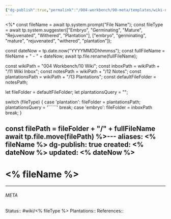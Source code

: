 ```yaml
---
{"dg-publish":true,"permalink":"/004-workbench/90-meta/templates/wiki-note-public/"}
---
```


<%* 
const fileName = await tp.system.prompt("File Name");
const fileType = await tp.system.suggester(["Embryo", "Germinating", "Mature", "Rejuvenated", "Withered", "Plantation"], ["embryo", "germinating", "mature", "rejuvenated", "withered", "plantation"]);

const dateNow = tp.date.now("YYYYMMDDhhmmss");
const fullFileName = fileName + " - " + dateNow;
await tp.file.rename(fullFileName);


const wikiPath = "004 Workbench/10 Wiki";
const inboxPath = wikiPath + "/11 Wiki Inbox";
const notesPath = wikiPath + "/12 Notes";
const plantationsPath = wikiPath + "/13 Plantations";
const defaultFileFolder = notesPath;

let fileFolder = defaultFileFolder;
let plantationsQuery = "";

switch (fileType) {
	case 'plantation':
		fileFolder = plantationsPath;
		plantationsQuery = '``````'
		break;
	case 'embryo':
		fileFolder = inboxPath
		break;
	}

const filePath = fileFolder + "/" + fullFileName
await tp.file.move(filePath)
%>---
aliases: <% fileName %>
dg-publish: true
created: <% dateNow %>
updated: <% dateNow %>
---
# <% fileName %>
---




###### META
Status:: #wiki/<% fileType %>
Plantations:: 
References:: 

